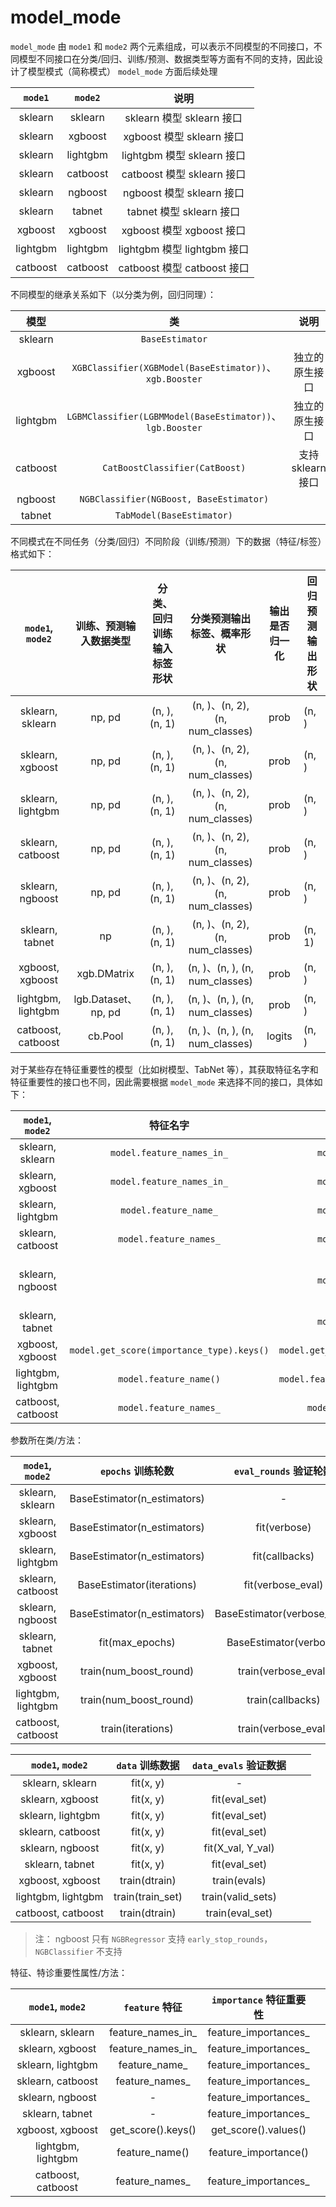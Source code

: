 # **model_mode**

`model_mode` 由 `mode1` 和 `mode2` 两个元素组成，可以表示不同模型的不同接口，不同模型不同接口在分类/回归、训练/预测、数据类型等方面有不同的支持，因此设计了模型模式（简称模式） `model_mode` 方面后续处理

| `mode1`  | `mode2`  |            说明             |
| :------: | :------: | :-------------------------: |
| sklearn  | sklearn  |  sklearn 模型 sklearn 接口  |
| sklearn  | xgboost  |  xgboost 模型 sklearn 接口  |
| sklearn  | lightgbm | lightgbm 模型 sklearn 接口  |
| sklearn  | catboost | catboost 模型 sklearn 接口  |
| sklearn  | ngboost  |  ngboost 模型 sklearn 接口  |
| sklearn  |  tabnet  |  tabnet 模型 sklearn 接口   |
| xgboost  | xgboost  |  xgboost 模型 xgboost 接口  |
| lightgbm | lightgbm | lightgbm 模型 lightgbm 接口 |
| catboost | catboost | catboost 模型 catboost 接口 |

不同模型的继承关系如下（以分类为例，回归同理）：

|   模型   |                            类                             |        说明        |
| :------: | :-------------------------------------------------------: | :----------------: |
| sklearn  |                      `BaseEstimator`                      |                    |
| xgboost  |  `XGBClassifier(XGBModel(BaseEstimator))`、`xgb.Booster`  |   独立的原生接口   |
| lightgbm | `LGBMClassifier(LGBMModel(BaseEstimator))`、`lgb.Booster` |   独立的原生接口   |
| catboost |              `CatBoostClassifier(CatBoost)`               | 支持 sklearn  接口 |
| ngboost  |          `NGBClassifier(NGBoost, BaseEstimator)`          |                    |
|  tabnet  |                 `TabModel(BaseEstimator)`                 |                    |

不同模式在不同任务（分类/回归）不同阶段（训练/预测）下的数据（特征/标签）格式如下：

|  `mode1`, `mode2`  |  训练、预测输入数据类型 |  分类、回归训练输入标签形状  |    分类预测输出标签、概率形状     |  输出是否归一化  | 回归预测输出形状 |
| :----------------: | :--------------------: | :------------------------: | :-----------------------------: | :--------------: | ---------------- |
|  sklearn, sklearn  |         np, pd         |       (n, ), (n, 1)        | (n, )、(n, 2), (n, num_classes) |        prob      |      (n, )       |
|  sklearn, xgboost  |         np, pd         |       (n, ), (n, 1)        | (n, )、(n, 2), (n, num_classes) |        prob      |      (n, )       |
| sklearn, lightgbm  |         np, pd         |       (n, ), (n, 1)        | (n, )、(n, 2), (n, num_classes) |        prob      |      (n, )       |
| sklearn, catboost  |         np, pd         |       (n, ), (n, 1)        | (n, )、(n, 2), (n, num_classes) |        prob      |      (n, )       |
|  sklearn, ngboost  |         np, pd         |       (n, ), (n, 1)        | (n, )、(n, 2), (n, num_classes) |        prob      |      (n, )       |
|  sklearn, tabnet   |           np           |       (n, ), (n, 1)        | (n, )、(n, 2), (n, num_classes) |        prob      |      (n, 1)      |
|  xgboost, xgboost  |      xgb.DMatrix       |       (n, ), (n, 1)        | (n, )、(n, ), (n, num_classes)  |        prob      |      (n, )       |
| lightgbm, lightgbm |  lgb.Dataset、np, pd   |       (n, ), (n, 1)        | (n, )、(n, ), (n, num_classes)  |        prob      |      (n, )       |
| catboost, catboost |        cb.Pool         |       (n, ), (n, 1)        | (n, )、(n, ), (n, num_classes)  |       logits     |      (n, )       |

对于某些存在特征重要性的模型（比如树模型、TabNet 等），其获取特征名字和特征重要性的接口也不同，因此需要根据 `model_mode` 来选择不同的接口，具体如下：

|  `mode1`, `mode2`  |          特征名字         |       特征重要性       |      说明       |
| :----------------: | :----------------------------------: | :-------------: | :----------------: |
|  sklearn, sklearn  | `model.feature_names_in_` | `model.feature_importances_` |               |
|  sklearn, xgboost  | `model.feature_names_in_` | `model.feature_importances_` |               |
| sklearn, lightgbm  | `model.feature_name_` | `model.feature_importances_` |               |
| sklearn, catboost | `model.feature_names_` | `model.feature_importances_` |  |
| sklearn, ngboost |  | `model.feature_importances_` | (loc trees, scale trees) |
| sklearn, tabnet |  | `model.feature_importances_` |  |
| xgboost, xgboost | `model.get_score(importance_type).keys()` | `model.get_score(importance_type).values()` |  |
| lightgbm, lightgbm | `model.feature_name()` | `model.feature_importance(importance_type)` |  |
| catboost, catboost | `model.feature_names_` | `model.get_feature_importance()` |  |

参数所在类/方法：

|  `mode1`, `mode2`  |      `epochs` 训练轮数      |   `eval_rounds` 验证轮数    |     `early_stop_rounds` 早停轮数     |      `log_level` 日志等级      |
| :----------------: | :-------------------------: | :-------------------------: | :----------------------------------: | :----------------------------: |
|  sklearn, sklearn  | BaseEstimator(n_estimators) |              -              |                  -                   |               -                |
|  sklearn, xgboost  | BaseEstimator(n_estimators) |        fit(verbose)         | BaseEstimator(early_stopping_rounds) |    BaseEstimator(verbosity)    |
| sklearn, lightgbm  | BaseEstimator(n_estimators) |       fit(callbacks)        |            fit(callbacks)            |    BaseEstimator(verbosity)    |
| sklearn, catboost  |  BaseEstimator(iterations)  |      fit(verbose_eval)      |      fit(early_stopping_rounds)      |  BaseEstimator(logging_level)  |
|  sklearn, ngboost  | BaseEstimator(n_estimators) | BaseEstimator(verbose_eval) | BaseEstimator(early_stopping_rounds) |               -                |
|  sklearn, tabnet   |       fit(max_epochs)       |   BaseEstimator(verbose)    |            fit(patience)             |               -                |
|  xgboost, xgboost  |   train(num_boost_round)    |     train(verbose_eval)     |     train(early_stopping_rounds)     |   train(params['verbosity'])   |
| lightgbm, lightgbm |   train(num_boost_round)    |      train(callbacks)       |           train(callbacks)           |   train(params['verbosity'])   |
| catboost, catboost |      train(iterations)      |     train(verbose_eval)     |     train(early_stopping_rounds)     | train(params['logging_level']) |

|  `mode1`, `mode2`  | `data` 训练数据  | `data_evals` 验证数据 |      |      |
| :----------------: | :--------------: | :-------------------: | :--: | :--: |
|  sklearn, sklearn  |    fit(x, y)     |           -           |      |      |
|  sklearn, xgboost  |    fit(x, y)     |     fit(eval_set)     |      |      |
| sklearn, lightgbm  |    fit(x, y)     |     fit(eval_set)     |      |      |
| sklearn, catboost  |    fit(x, y)     |     fit(eval_set)     |      |      |
|  sklearn, ngboost  |    fit(x, y)     |   fit(X_val, Y_val)   |      |      |
|  sklearn, tabnet   |    fit(x, y)     |     fit(eval_set)     |      |      |
|  xgboost, xgboost  |  train(dtrain)   |     train(evals)      |      |      |
| lightgbm, lightgbm | train(train_set) |   train(valid_sets)   |      |      |
| catboost, catboost |  train(dtrain)   |    train(eval_set)    |      |      |

>注：
>ngboost 只有 `NGBRegressor` 支持 `early_stop_rounds`，`NGBClassifier` 不支持

特征、特诊重要性属性/方法：

|  `mode1`, `mode2`  |   `feature` 特征   | `importance` 特征重要性 |      |
| :----------------: | :----------------: | :---------------------: | :--: |
|  sklearn, sklearn  | feature_names_in_  |  feature_importances_   |      |
|  sklearn, xgboost  | feature_names_in_  |  feature_importances_   |      |
| sklearn, lightgbm  |   feature_name_    |  feature_importances_   |      |
| sklearn, catboost  |   feature_names_   |  feature_importances_   |      |
|  sklearn, ngboost  |         -          |  feature_importances_   |      |
|  sklearn, tabnet   |         -          |  feature_importances_   |      |
|  xgboost, xgboost  | get_score().keys() |  get_score().values()   |      |
| lightgbm, lightgbm |   feature_name()   |  feature_importance()   |      |
| catboost, catboost |   feature_names_   |  feature_importances_   |      |
